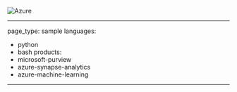 ![Azure](https://img.shields.io/badge/azure-%230072C6.svg?style=for-the-badge&logo=microsoftazure&logoColor=white)

---
page_type: sample
languages:
- python
- bash
products:
- microsoft-purview
- azure-synapse-analytics
- azure-machine-learning
---
